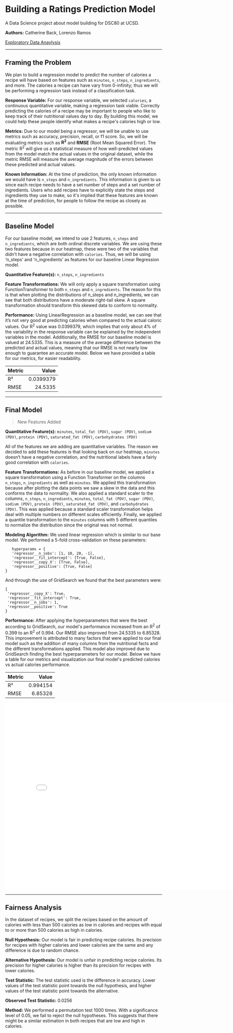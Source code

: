 # Building a Ratings Prediction Model

A Data Science project about model building for DSC80 at UCSD.

**Authors:** Catherine Back, Lorenzo Ramos

[Exploratory Data Anaylysis](https://ramosrenzo.github.io/Recipes-Research/)

---

## Framing the Problem

We plan to build a regression model to predict the number of calories a recipe will have based on features such as `minutes`, `n_steps`, `n_ingredients`, and more.  The calories a recipe can have vary from 0-infinity; thus we will be performing a regression task instead of a classification task.

**Response Variable:**  For our response variable, we selected `calories`, a continuous quantitative variable, making a regression task viable.  Correctly predicting the calories of a recipe may be important to people who like to keep track of their nutritional values day to day.  By building this model, we could help these people identify what makes a recipe's calories high or low.

**Metrics:**  Due to our model being a regressor, we will be unable to use metrics such as accuracy, precision, recall, or f1 score.  So, we will be evaluating metrics such as **R<sup>2</sup>** and **RMSE** (Root Mean Squared Error).  The metric R<sup>2</sup> will give us a statistical measure of how well-predicted values from the model match the actual values in the original dataset, while the metric RMSE will measure the average magnitude of the errors between these predicted and actual values.

**Known Information:** At the time of prediction, the only known information we would have is `n_steps` and `n_ingredients`.  This information is given to us since each recipe needs to have a set number of steps and a set number of ingredients.  Users who add recipes have to explicitly state the steps and ingredients they use to make, so it's implied that these features are known at the time of prediction, for people to follow the recipe as closely as possible.

---

## Baseline Model

For our baseline model, we intend to use 2 features, `n_steps` and `n_ingredients`, which are both ordinal discrete variables.  We are using these two features because in our heatmap, these were two of the variables that didn’t have a negative correlation with `calories`.  Thus, we will be using ‘n_steps’ and ‘n_ingredients’ as features for our baseline Linear Regression model.

**Quantitative Feature(s):** `n_steps`, `n_ingredients`

**Feature Transformations:** We will only apply a square transformation using FunctionTransformer to both `n_steps` and `n_ingredients`.  The reason for this is that when plotting the distributions of n_steps and n_ingredients, we can see that both distributions have a moderate right-tail skew.  A square transformation should transform this skewed data to conform to normality.

**Performance:** Using LinearRegression as a baseline model, we can see that it’s not very good at predicting calories when compared to the actual caloric values.  Our R<sup>2</sup> value was 0.0399379, which implies that only about 4% of the variability in the response variable can be explained by the independent variables in the model.  Additionally, the RMSE for our baseline model is valued at 24.5335.  This is a measure of the average difference between the predicted and actual values, meaning that our RMSE is not nearly low enough to guarantee an accurate model.  Below we have provided a table for our metrics, for easier readability.

| Metric   |      Value |
|:---------|-----------:|
| R²       |  0.0399379 |
| RMSE     | 24.5335    |

---

## Final Model

> New Features Added

**Quantitative Feature(s):** `minutes`, `total_fat (PDV)`, `sugar (PDV)`, `sodium (PDV)`, `protein (PDV)`, `saturated_fat (PDV)`, `carbohydrates (PDV)`

All of the features we are adding are quantitative variables.  The reason we decided to add these features is that looking back on our heatmap, `minutes` doesn’t have a negative correlation, and the nutritional labels have a fairly good correlation with `calories`.

**Feature Transformations:** As before in our baseline model, we applied a square transformation using a Function Transformer on the columns `n_steps`, `n_ingredients` as well as `minutes`. We applied this transformation because after plotting the data points we saw a skew in the data and this conforms the data to normality. 
We also applied a standard scaler to the columns, `n_steps`, `n_ingredients`, `minutes`, `total_fat (PDV)`, `sugar (PDV)`, `sodium (PDV)`, `protein (PDV)`, `saturated_fat (PDV)`, and `carbohydrates (PDV)`. This was applied because a standard scaler transformation helps deal with multiple numbers on different scales efficiently. 
Finally, we applied a quantile transformation to the `minutes` columns with 5 different quantiles to normalize the distribution since the original was not normal.

**Modeling Algorithm:** We used linear regression which is similar to our base model. We performed a 5-fold cross-validation on these parameters:

```
   hyperparams = {
   'regressor__n_jobs': [1, 10, 20, -1],
   'regressor__fit_intercept': [True, False],
   'regressor__copy_X': [True, False],
   'regressor__positive': [True, False]
}
```

And through the use of GridSearch we found that the best parameters were:

```
{
 'regressor__copy_X': True,
 'regressor__fit_intercept': True,
 'regressor__n_jobs': 1,
 'regressor__positive': True
}
```

**Performance:** After applying the hyperparameters that were the best according to  GridSearch, our model's performance increased from an R<sup>2</sup> of 0.399 to an R<sup>2</sup> of 0.994. Our RMSE also improved from 24.5335 to 6.85328.  This improvement is attributed to many factors that were applied to our final model such as the addition of many columns from the nutritional facts and the different transformations applied. This model also improved due to GridSearch finding the best hyperparameters for our model.  Below we have a table for our metrics and visualization our final model's predicted calories vs actual calories performance.

| Metric   |    Value |
|:---------|---------:|
| R²       | 0.994154 |
| RMSE     | 6.85328  |

<iframe src="assets/calories_plot.html" width=800 height=600 frameBorder=0></iframe>

---

## Fairness Analysis
In the dataset of recipes, we split the recipes based on the amount of calories with less than 500 calories as low in calories and recipes with equal to or more than 500 calories as high in calories.

**Null Hypothesis:** Our model is fair in predicting recipe calories. Its precision for recipes with higher calories and lower calories are the same and any difference is due to random chance.

**Alternative Hypothesis:** Our model is unfair in predicting recipe calories. Its precision for higher calories is higher than its precision for recipes with lower calories. 

**Test Statistic:** The test statistic used is the difference in accuracy. Lower values of the test statistic point towards the null hypothesis, and higher values of the test statistic point towards the alternative.

**Observed Test Statistic:** 0.0256

**Method:** We performed a permutation test 1000 times. With a significance level of 0.05, we fail to reject the null hypotheses. This suggests that there might be a similar estimation in both recipes that are low and high in calories. 
